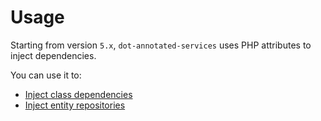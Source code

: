 # Usage

Starting from version `5.x`, `dot-annotated-services` uses PHP attributes to inject dependencies.

You can use it to:
- [Inject class dependencies](factories/service.md)
- [Inject entity repositories](factories/repository.md)
